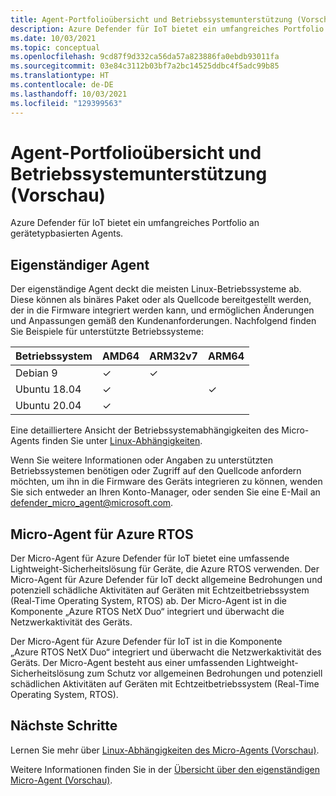 ```yaml
---
title: Agent-Portfolioübersicht und Betriebssystemunterstützung (Vorschau)
description: Azure Defender für IoT bietet ein umfangreiches Portfolio an gerätetypbasierten Agents.
ms.date: 10/03/2021
ms.topic: conceptual
ms.openlocfilehash: 9cd87f9d332ca56da57a823886fa0ebdb93011fa
ms.sourcegitcommit: 03e84c3112b03bf7a2bc14525ddbc4f5adc99b85
ms.translationtype: HT
ms.contentlocale: de-DE
ms.lasthandoff: 10/03/2021
ms.locfileid: "129399563"
---
```

# <a name="agent-portfolio-overview-and-os-support-preview"></a>Agent-Portfolioübersicht und Betriebssystemunterstützung (Vorschau)

Azure Defender für IoT bietet ein umfangreiches Portfolio an gerätetypbasierten Agents.

## <a name="standalone-agent"></a>Eigenständiger Agent

Der eigenständige Agent deckt die meisten Linux-Betriebssysteme ab. Diese können als binäres Paket oder als Quellcode bereitgestellt werden, der in die Firmware integriert werden kann, und ermöglichen Änderungen und Anpassungen gemäß den Kundenanforderungen. Nachfolgend finden Sie Beispiele für unterstützte Betriebssysteme:

| Betriebssystem | AMD64 | ARM32v7 | ARM64 |
|--|--|--|--|
| Debian 9 | ✓ | ✓ | |
| Ubuntu 18.04 | ✓ |  | ✓ |
| Ubuntu 20.04 | ✓ |  | |

Eine detailliertere Ansicht der Betriebssystemabhängigkeiten des Micro-Agents finden Sie unter [Linux-Abhängigkeiten](concept-micro-agent-linux-dependencies.md#linux-dependencies).

Wenn Sie weitere Informationen oder Angaben zu unterstützten Betriebssystemen benötigen oder Zugriff auf den Quellcode anfordern möchten, um ihn in die Firmware des Geräts integrieren zu können, wenden Sie sich entweder an Ihren Konto-Manager, oder senden Sie eine E-Mail an <defender_micro_agent@microsoft.com>.

## <a name="azure-rtos-micro-agent"></a>Micro-Agent für Azure RTOS

Der Micro-Agent für Azure Defender für IoT bietet eine umfassende Lightweight-Sicherheitslösung für Geräte, die Azure RTOS verwenden. Der Micro-Agent für Azure Defender für IoT deckt allgemeine Bedrohungen und potenziell schädliche Aktivitäten auf Geräten mit Echtzeitbetriebssystem (Real-Time Operating System, RTOS) ab. Der Micro-Agent ist in die Komponente „Azure RTOS NetX Duo“ integriert und überwacht die Netzwerkaktivität des Geräts.

Der Micro-Agent für Azure Defender für IoT ist in die Komponente „Azure RTOS NetX Duo“ integriert und überwacht die Netzwerkaktivität des Geräts. Der Micro-Agent besteht aus einer umfassenden Lightweight-Sicherheitslösung zum Schutz vor allgemeinen Bedrohungen und potenziell schädlichen Aktivitäten auf Geräten mit Echtzeitbetriebssystem (Real-Time Operating System, RTOS).

## <a name="next-steps"></a>Nächste Schritte

Lernen Sie mehr über [Linux-Abhängigkeiten des Micro-Agents (Vorschau)](concept-micro-agent-linux-dependencies.md).

Weitere Informationen finden Sie in der [Übersicht über den eigenständigen Micro-Agent (Vorschau)](concept-standalone-micro-agent-overview.md).
